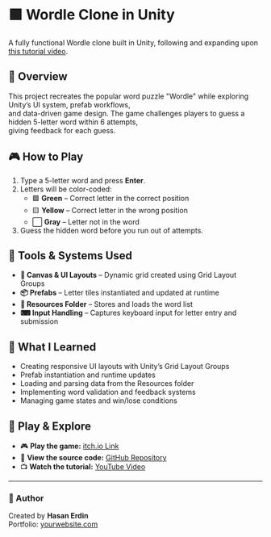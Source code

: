 # 🟩 Wordle Clone in Unity

A fully functional Wordle clone built in Unity, following and expanding upon  
[this tutorial video](https://www.youtube.com/watch?v=Tbcgqz5lM38&list=PLqlFiJjSZ2x39Qc0yj73Myixt8jmDUBNk&index=3).

## 📖 Overview
This project recreates the popular word puzzle "Wordle" while exploring Unity’s UI system, prefab workflows,  
and data-driven game design. The game challenges players to guess a hidden 5-letter word within 6 attempts,  
giving feedback for each guess.

## 🎮 How to Play
1. Type a 5-letter word and press **Enter**.
2. Letters will be color-coded:
   - 🟩 **Green** – Correct letter in the correct position  
   - 🟨 **Yellow** – Correct letter in the wrong position  
   - ⬜ **Gray** – Letter not in the word
3. Guess the hidden word before you run out of attempts.

## 🔧 Tools & Systems Used
- **🎨 Canvas & UI Layouts** – Dynamic grid created using Grid Layout Groups
- **📦 Prefabs** – Letter tiles instantiated and updated at runtime
- **📄 Resources Folder** – Stores and loads the word list
- **⌨ Input Handling** – Captures keyboard input for letter entry and submission

## 🧠 What I Learned
- Creating responsive UI layouts with Unity’s Grid Layout Groups
- Prefab instantiation and runtime updates
- Loading and parsing data from the Resources folder
- Implementing word validation and feedback systems
- Managing game states and win/lose conditions

## 🚀 Play & Explore
- 🎮 **Play the game:** [itch.io Link](https://yourusername.itch.io/wordle-clone)  
- 📂 **View the source code:** [GitHub Repository](https://github.com/yourusername/wordle-clone)  
- 📺 **Watch the tutorial:** [YouTube Video](https://www.youtube.com/watch?v=Tbcgqz5lM38&list=PLqlFiJjSZ2x39Qc0yj73Myixt8jmDUBNk&index=3)

---

### 📌 Author
Created by **Hasan Erdin**  
Portfolio: [yourwebsite.com](https://hasanerdin.github.io)
